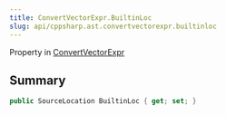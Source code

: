 ```yaml
---
title: ConvertVectorExpr.BuiltinLoc
slug: api/cppsharp.ast.convertvectorexpr.builtinloc
---
```

Property in [ConvertVectorExpr](/api/cppsharp/ast/convertvectorexpr)

## Summary



```csharp
public SourceLocation BuiltinLoc { get; set; }
```

